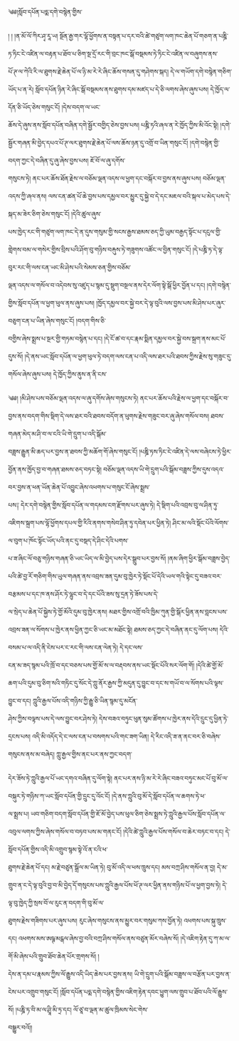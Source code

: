 ﻿  
༄༅།སློབ་དཔོན་པདྨ་དགེ་བསྙེན་གྱིས་  
  
། ། །ན་མོ་ལོ་ཀིར་ཤྭ་རཱ་ཡ། སྔོན་རྒྱ་གར་ལྷོ་ཕྱོགས་ན་བསྟན་པ་དར་བའི་ཚེ་གཙུག་ལག་ཁང་ཆེན་པོ་གཅག་ན་པཎྜི་ཏ་ཏིང་ངེ་འཛིན་ལ་བརྟན་པ་ཐོབ་པ་ཅིག་སྔ་དྲོ་རང་གི་བྲང་ཁང་སྒོ་བསྡམས་ཏེ་ཏིང་ངེ་འཛིན་ལ་བཞུགས་ནས་  
པོ་ཊ་ལ་ཀེའི་རི་ལ་ཐུགས་རྗེ་ཆེན་པོ་ལ་ཉི་མ་རེ་རེ་ཞིང་ཆོས་གསན་དུ་གཤེགས་སྐད། དེ་ལ་གཡོག་དགེ་བསྙེན་གཅིག་ཡོད་པ་ན་རེ། སློབ་དཔོན་ཉིན་རེ་ཞིང་སྒོ་བསྡམས་ནས་ཐུགས་དམ་མཛད་པ་དེ་ཅི་ལགས་ཞེས་ཞུས་པས། དེ་ཁྱོད་ལ་དོན་ཅི་ཡོད་ཅེས་གསུང་ངོ། །དེས་བདག་ལ་ཡང་  
ཆོས་དེ་ཞུས་ནས་སློབ་དཔོན་བཞིན་དགེ་སྦྱོར་བགྱིད་ཅེས་བྱས་པས། པཎྜི་ཏའི་ཞལ་ན་རེ་ཁྱོད་ཀྱིས་མི་འོང་སྟེ། །དགེ་སྦྱོར་གཞན་མི་བྱེད་དཔའ་པོ་ཊ་ལར་ཐུགས་རྗེ་ཆེན་པོ་ལས་ཆོས་ཉན་དུ་འགྲོ་བ་ཡིན་གསུང་ངོ། །དགེ་བསྙེན་གྱི་བདག་ཀྱང་དེ་བཞིན་དུ་ཞུ་ཞེས་བྱས་པས། ཇོ་བོ་ལ་ཞུ་དགོས་  
གསུངས་ཏེ། ནང་པར་ཆོས་ཐོན་རྗེས་ལ་བཅོམ་ལྡན་འདས་ལ་ཕྱག་དང་བསྐོར་བ་བྱས་ནས་ཞུས་པས། བཅོམ་ལྡན་འདས་ཀྱི་ཞལ་ནས། ལས་ངན་ཚན་པོ་ཆེ་བྱས་པས་དམྱལ་བར་མྱུར་དུ་སྐྱེ་བ་དེ་དང་མཇལ་བའི་སྐལ་པ་མེད་པས་དེ་སྐད་མ་ཟེར་ཅིག་ཅེས་གསུང་ངོ། །དེའི་ཚུལ་ཞུས་  
པས་ཁྱེད་རང་གི་གཙུག་ལག་ཁང་དེ་ན་དུས་གསུམ་གྱི་སངས་རྒྱས་ཐམས་ཅད་ཀྱི་ཡུམ་བརྒྱད་སྟོང་པ་དངུལ་གྱི་གླེགས་བམ་ལ་གསེར་གྱིས་བྲིས་པའི་ཤོག་བུ་གཉིས་བརྐུས་ཏེ་གཟུགས་འཚོང་ལ་བྱིན་གསུང་ངོ། །དེ་པཎྜི་ཏ་དེ་ལྟ་བུར་རང་གི་ལས་ངན་ཡང་མི་ཤེས་པའི་སེམས་ཅན་གྱིས་བཅོམ་  
ལྡན་འདས་ལ་གསོལ་བ་འདེབས་སུ་འཛུད་པ་སྙམ་དུ་སྡུག་བསྔལ་ནས་དེར་ལོག་སྟེ་སྒོ་ཕྱིར་བྱོན་པ་དང། །དགེ་བསྙེན་གྱིས་སློབ་དཔོན་ལ་ཕྱག་ཕུལ་ནས་ཞུས་པས། །ཁྱོད་དམྱལ་བར་སྐྱེ་བར་དེ་ལྟ་བུའི་ལས་བྱས་པས་མི་ཤེས་པར་ཞུར་བཅུག་ངན་པ་ཡིན་ཞེས་གསུང་ངོ། །བདག་གིས་ཅི་  
བགྱིས་ཞེས་སྨྲས་པ་སྔར་གྱི་གཏམ་བསྙེན་པ་དང། །དེ་ངོ་ཚ་བ་དང་རྣམ་སྨིན་དམྱལ་བར་སྐྱེ་བས་སྐྲག་ནས་མང་པོ་དུས་སོ། །དེ་ནས་ཡང་སློབ་དཔོན་ལ་ཕྱག་ཕུལ་ཏེ་བདག་ལས་ངན་པ་འདི་ལས་ཐར་པའི་ཐབས་ཀྱིས་རྗེས་སུ་གཟུང་དུ་གསོལ་ཞེས་ཞུས་པས། དེ་ཁྱོད་ཀྱིས་ནུས་ན་ནི་ངས་  
  
༄༅། །མི་ཤེས་པས་བཅོམ་ལྡན་འདས་ལ་ཞུ་དགོས་ཞེས་གསུངས་ཏེ། ནང་པར་ཆོས་པའི་རྗེས་ལ་ཕྱག་དང་བསྐོར་བ་བྱས་ནས་བདག་གིས་སྡིག་དེ་ལས་ཐར་བའི་ཐབས་བདོག་ན་ཕུགས་རྗེས་གཟུང་བར་ཞུ་ཞེས་གསོལ་བས། ཐབས་གཞན་མེད་མ་ཤི་བ་ལ་ངའི་ཡི་གེ་དྲུག་པ་འདི་སྒོམ་  
བཟླས་རྒྱུན་མི་ཆད་པར་བྱས་ན་ཐབས་ཀྱི་མཆོག་གོ་ཞེས་གསུང་ངོ། །པཎྜི་ཏས་ཏིང་ངེ་འཛིན་དེ་ལས་བཞེངས་ཏེ་ཕྱིར་བྱོན་ནས་ཁྱོད་བྱ་བ་གཞན་ཐམས་ཅད་བཏང་སྟེ། བཅོམ་ལྡན་འདས་ཡི་གེ་དྲུག་པའི་སྒོམ་བཟླས་ཀྱིས་དུས་འདའ་བར་བྱས་ན་ཕན་ཡོན་ཆེན་པོ་འབྱུང་ཞེས་འཕགས་པ་གསུང་ངོ་ཞེས་སྨྲས་  
པས༑ དེར་དགེ་བསྙེན་གྱིས་སློབ་དཔོན་ལ་གདམས་ངག་རྫོགས་པར་ཞུས་ཏེ། དེ་སྡིག་པའི་འབྲས་བུ་ལ་ཤིན་ཏུ་འཇིགས་སྐྲག་པས་ལྷོ་ཕྱོགས་དཔལ་གྱི་རིའི་ནགས་གསེབ་ཤིན་ཏུ་དབེན་པར་ཕྱིན་ཏེ། ཤིང་མ་ལའི་སྡོང་པོའི་ལོགས་ལ་བུག་པ་ཁོང་སྟོང་ཡོད་པའི་ནང་དུ་བསྡད་དེ་ཤིང་དེའི་པགས་  
པ་ཟ་ཞིང་ལོ་བཅུ་གཉིས་གཞན་ཅི་ཡང་ཡིད་ལ་མི་བྱེད་པས་དེར་སྒྲུབ་པར་བྱས་སོ། །ནམ་ཞིག་ཕྱིར་སྒོམ་བཟླས་བྱེད་པའི་ཚེ་བྱ་རོ་གཅིག་གིས་ཡུལ་གཞན་ནས་འབྲས་ཟན་དུམ་བུ་ཁྱེར་ཏེ་སྡོང་པོ་དེའི་ཡལ་གའི་སྟེང་དུ་བཟའ་བར་བརྩམས་པ་དང་ཁ་ནས་ཤོར་ཏེ་ལྷུང་བ་དེ་དང་པོའི་ཟས་སུ་དྲན་ཏེ་ཟོས་པས་དེ་  
ལ་སྲེད་པ་ཆེན་པོ་སྐྱེས་ཏེ་གྱོ་མོའི་དུམ་བུ་ཁྱེར་ནས། མཐར་གྱིས་འགྲོ་བའི་ཁྱིམ་ཀུན་གྱི་སྒོར་ཕྱིན་ནས་བླངས་པས་འབྲས་ཟན་ལ་སོགས་པ་ཁྱེར་ནས་ཕྱིན་ཀྱང་ཅི་ཡང་མ་མཐོང་སྟེ། ཐམས་ཅད་ཀྱང་དེ་བཞིན་ནང་དུ་ལོག་པས། དེའི་བསམ་པ་ལ་འདི་ནི་ངེས་པར་ང་རང་གི་ལས་ངན་ལེན་ཏེ། དེ་དང་ལས་  
ངན་མ་ཟད་སྙམ་པའི་ཁྲོ་བ་དང་བཅས་པས་གྱོ་མོ་ས་ལ་བརྡབས་ནས་ཡང་སྡོང་པོའི་སར་ལོག་གོ། །དེའི་ཚེ་གྱོ་མོ་ཆག་པའི་དུམ་བུ་ཅིག་སའི་གཏིང་དུ་སོང་དེ་ཀླུ་ནོར་རྒྱས་ཀྱི་མདུན་དུ་བྱུང་བ་དང་ས་གཡོ་བ་ལ་སོགས་པའི་ལྟས་བྱུང་བ་དང། ཀླུའི་རྒྱལ་པོས་འདི་གཉིས་ཀྱི་རྒྱུ་ཅི་ཡིན་སྙམ་དུ་མངོན་  
ཤེས་ཀྱིས་བལྟས་པས་དེ་ལས་བྱུང་བར་ཤེས་ཏེ། དེས་བཟའ་བཏུང་ཕུན་སུམ་ཚོགས་པ་ཁྱེར་ནས་དེའི་དྲུང་དུ་ཕྱིན་ཏེ་དྲངས་པས། འདི་མི་འདོད་དེ་ང་ལས་ངན་པ་བསགས་པའི་གང་ཟག་ཡིན། དེ་རིང་འདི་ཟ་ན་ནང་བར་ཅི་བཞེས་གསུངས་ནས་མ་བཞེད། ཀླུ་རྒྱལ་གྱིས་ནང་པར་ནས་ཀྱང་བདག་  
  
དེར་ཟོས་ཏེ་ཀླུའི་རྒྱལ་པོ་ཡང་དགའ་བཞིན་དུ་ལོག་སྟེ། ནང་པར་ནས་ཉི་མ་རེ་རེ་ཞིང་བཟའ་བཏུང་མང་པོ་བུ་མོ་ལ་བསྐུར་ཏེ་གཉིས་ཀ་ཡང་སློབ་དཔོན་གྱི་དྲུང་དུ་འོང་ངོ། །དེ་ནས་ཀླུའི་བུ་མོ་དེ་སློབ་དཔོན་ལ་ཆགས་ཏེ་ཕ་  
ལ་སྨྲས་པ། ཡབ་གཅིག་བདག་སློབ་དཔོན་གྱི་ཇོ་མོ་བྱེད་པས་ཕུལ་ཅིག་ཅེས་སྨྲས་ཏེ་ཀླུའི་རྒྱལ་པོས་སློབ་དཔོན་ལ་འབུལ་ལགས་ཀྱིས་ཞེས་གསོལ་བ་བཏབ་པས་མ་གནང་ངོ། །དེའི་ཚེ་ཀླུའི་རྒྱལ་པོས་གསོལ་བ་ཆེར་བཏང་བ་དང། དེ་སློབ་དཔོན་གྱིས་འདི་མི་འགྲུབ་སྙམ་སྟེ་འོ་ན་ངའི་ཕ་  
ཐུགས་རྗེ་ཆེན་པོ་དང། མ་རྗེ་བཙུན་སྒྲོལ་མ་ཡིན་ཏེ། བུ་མོ་འདི་ལ་ཕས་ཁྲུས་དང། མས་བཀྲ་ཤིས་གསོལ་ན་བྱ། དེ་མ་གྲུབ་ན་ང་དེ་ལྟ་བུའི་བྱ་བ་མི་བྱེད་དོ་གསུངས་པས་ཀླུའི་རྒྱལ་པོས་ཕོ་ཊ་ལར་ཕྱིན་ནས་གཉིས་པོ་ལ་ཕྱག་བྱས་ཏེ། དེ་ལྟ་བུ་ཁྱེད་ཀྱི་སྲས་བོ་ལ་རུང་ན་བདག་གི་བུ་མོ་ལ་  
ཐུགས་རྗེས་གཟིགས་པར་ཞུས་པས། རུང་ཞེས་གསུངས་ནས་མྱུར་བར་གསུམ་ཀས་བྱོན་ཏེ། འཕགས་པས་སྐུ་ཁྲུས་དང། འཕགས་མས་ཨཥྚ་མངྒལ་ཞེས་བྱ་བའི་བཀྲ་ཤིས་གསོལ་ནས་བཙུན་མོར་བཞེས་སོ། །དེ་འཇིག་རྟེན་དུ་ཀ་མ་ལ་གོ་མི་ཞེས་པའི་གྲུབ་ཐོབ་ཆེན་པོར་གྲགས་སོ། །  
དེས་ན་དམ་པ་རྣམས་ཀྱིས་ལོ་རྒྱུས་འདི་ཡིད་ཆེས་པར་བྱས་ནས། ཡི་གེ་དྲུག་པའི་སྒོམ་བཟླས་ལ་བརྩོན་པར་བྱས་ན་ངེས་པར་འགྲུབ་གསུང་ངོ། །སློབ་དཔོན་པདྨ་དགེ་བསྙེན་གྱིས་འཇིག་རྟེན་དབང་ཕྱུག་ལས་གྲུབ་པ་ཐོབ་པའི་ལོ་རྒྱུས་སོ། །པཎྜི་ཏ་བི་མ་ལ་ཤྲཱི་མི་ཏྲ་དང། ལོ་ཙཱ་བ་ལྡན་མ་ཚུལ་ཁྲིམས་སེང་གེས་  
བསྒྱུར་བའོ།།  
  
  
